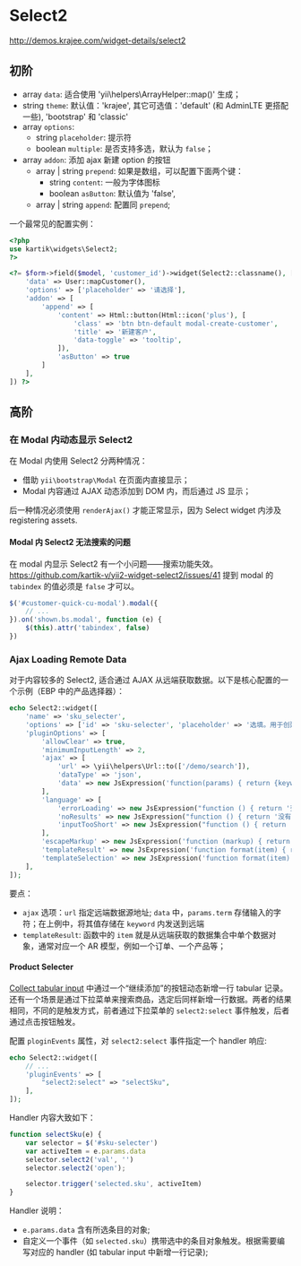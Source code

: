 # Select2

http://demos.krajee.com/widget-details/select2

## 初阶

- array `data`: 适合使用 'yii\helpers\ArrayHelper::map()' 生成；
- string `theme`: 默认值：'krajee', 其它可选值：'default' (和 AdminLTE 更搭配一些), 'bootstrap' 和 'classic'
- array `options`: 
    - string `placeholder`: 提示符
    - boolean `multiple`: 是否支持多选，默认为 `false`；
- array `addon`: 添加 ajax 新建 option 的按钮
    - array | string `prepend`: 如果是数组，可以配置下面两个键：
        - string `content`: 一般为字体图标
        - boolean `asButton`: 默认值为 'false',
    - array | string `append`: 配置同 `prepend`;

一个最常见的配置实例：

```php
<?php
use kartik\widgets\Select2;
?>

<?= $form->field($model, 'customer_id')->widget(Select2::classname(), [
    'data' => User::mapCustomer(),
    'options' => ['placeholder' => '请选择'],
    'addon' => [
        'append' => [
            'content' => Html::button(Html::icon('plus'), [
                'class' => 'btn btn-default modal-create-customer', 
                'title' => '新建客户', 
                'data-toggle' => 'tooltip',
            ]),
            'asButton' => true
        ]
    ],
]) ?>
```

## 高阶

### 在 Modal 内动态显示 Select2

在 Modal 内使用 Select2 分两种情况：

- 借助 `yii\bootstrap\Modal` 在页面内直接显示；
- Modal 内容通过 AJAX 动态添加到 DOM 内，而后通过 JS 显示；

后一种情况必须使用 `renderAjax()` 才能正常显示，因为 Select widget 内涉及 registering assets.

#### Modal 内 Select2 无法搜索的问题

在 modal 内显示 Select2 有一个小问题——搜索功能失效。https://github.com/kartik-v/yii2-widget-select2/issues/41 提到 modal 的 `tabindex` 的值必须是 `false` 才可以。

```js
$('#customer-quick-cu-modal').modal({
    // ...
}).on('shown.bs.modal', function (e) {
    $(this).attr('tabindex', false)
})
```

### Ajax Loading Remote Data

对于内容较多的 Select2, 适合通过 AJAX 从远端获取数据。以下是核心配置的一个示例（EBP 中的产品选择器）：

```php
echo Select2::widget([
    'name' => 'sku_selecter',
    'options' => ['id' => 'sku-selecter', 'placeholder' => '选填。用于创建具有多种规格的商品'],
    'pluginOptions' => [
        'allowClear' => true,
        'minimumInputLength' => 2,
        'ajax' => [
            'url' => \yii\helpers\Url::to(['/demo/search']),
            'dataType' => 'json',
            'data' => new JsExpression('function(params) { return {keyword:params.term}; }')
        ],
        'language' => [
            'errorLoading' => new JsExpression("function () { return '查询中……'; }"),
            'noResults' => new JsExpression("function () { return '没有符合条件的记录'; }"),
            'inputTooShort' => new JsExpression("function () { return '输入关键字搜索（至少 2 个字符, 多个关键字用空格隔开）'; }"),
        ],
        'escapeMarkup' => new JsExpression('function (markup) { return markup; }'),
        'templateResult' => new JsExpression('function format(item) { return item.name; }'),
        'templateSelection' => new JsExpression('function format(item) { return item.name; }'),
    ],
]);
```

要点：

- `ajax` 选项：`url` 指定远端数据源地址; `data` 中，`params.term` 存储输入的字符；在上例中，将其值存储在 `keyword` 内发送到远端
- `templateResult`: 函数中的 `item` 就是从远端获取的数据集合中单个数据对象，通常对应一个 AR 模型，例如一个订单、一个产品等；

#### Product Selecter
[Collect tabular input][ajax-tabular-input] 中通过一个“继续添加”的按钮动态新增一行 tabular 记录。还有一个场景是通过下拉菜单来搜索商品，选定后同样新增一行数据。两者的结果相同，不同的是触发方式，前者通过下拉菜单的 `select2:select` 事件触发，后者通过点击按钮触发。

配置 `ploginEvents` 属性，对 `select2:select` 事件指定一个 handler 响应:

```php
echo Select2::widget([
    // ...
    'pluginEvents' => [
        "select2:select" => "selectSku",
    ],
]);
```

Handler 内容大致如下：

```js
function selectSku(e) {
    var selector = $('#sku-selecter')
    var activeItem = e.params.data
    selector.select2('val', '')
    selector.select2('open');

    selector.trigger('selected.sku', activeItem)
}
```

Handler 说明：

- `e.params.data` 含有所选条目的对象;
- 自定义一个事件（如 `selected.sku`）携带选中的条目对象触发。根据需要编写对应的 handler (如 tabular input 中新增一行记录);

[ajax-tabular-input]: ../feature/collect-tabular-input.md
